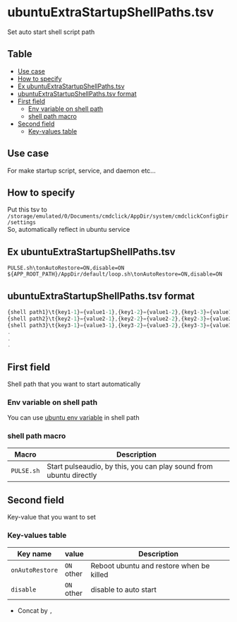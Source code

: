 # ubuntuExtraStartupShellPaths.tsv

Set auto start shell script path

Table
-----------------
<!-- vim-markdown-toc GFM -->

* [Use case](#use-case)
* [How to specify](#how-to-specify)
* [Ex ubuntuExtraStartupShellPaths.tsv](#ex-ubuntuextrastartupshellpaths.tsv)
* [ubuntuExtraStartupShellPaths.tsv format](#ubuntuextrastartupshellpaths.tsv-format)
* [First field](#first-field)
  * [Env variable on shell path](#env-variable-on-shell-path)
  * [shell path macro](#shell-path-macro)
* [Second field](#second-field)
  * [Key-values table](#key-values-table)

## Use case

For make startup script, service, and daemon etc...

## How to specify

Put this tsv to `/storage/emulated/0/Documents/cmdclick/AppDir/system/cmdclickConfigDir/settings`  
So, automatically reflect in ubuntu service


## Ex ubuntuExtraStartupShellPaths.tsv

```tsv.tsv
PULSE.sh\tonAutoRestore=ON,disable=ON
${APP_ROOT_PATH}/AppDir/default/loop.sh\tonAutoRestore=ON,disable=ON
```

## ubuntuExtraStartupShellPaths.tsv format


```js.js
{shell path1}\t{key1-1}={value1-1},{key1-2}={value1-2},{key1-3}={value1-3},...
{shell path2}\t{key2-1}={value2-1},{key2-2}={value2-2},{key2-3}={value2-3},...
{shell path3}\t{key3-1}={value3-1},{key3-2}={value3-2},{key3-3}={value3-3},...
.
.
.
```

## First field

Shell path that you want to start automatically

### Env variable on shell path

You can use [ubuntu env variable](https://github.com/puutaro/CommandClick/blob/master/md/developer/ubuntu_env_variables.md) in shell path

### shell path macro

| Macro      | Description                                                        | 
|------------|--------------------------------------------------------------------|
| `PULSE.sh` | Start pulseaudio, by this, you can play sound from ubuntu directly |

## Second field

Key-value that you want to set

### Key-values table


| Key name        | value                    | Description                              | 
|-----------------|--------------------------|------------------------------------------|
| `onAutoRestore`        | `ON` <br> other | Reboot ubuntu and restore when be killed |
| `disable`        | `ON` <br> other          | disable to auto start                    |

- Concat by `,`
